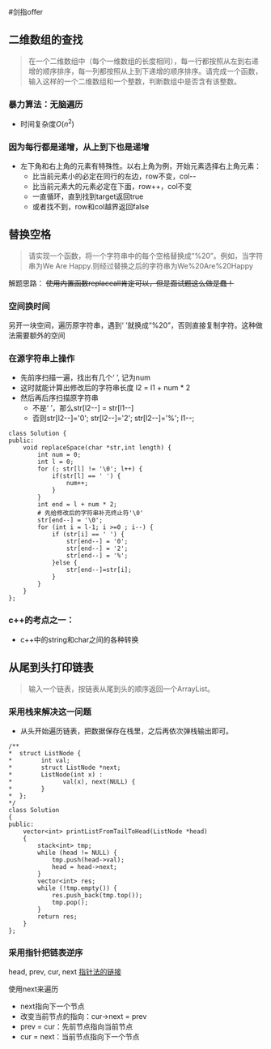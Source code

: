 #剑指offer
## 二维数组的查找
>在一个二维数组中（每个一维数组的长度相同），每一行都按照从左到右递增的顺序排序，每一列都按照从上到下递增的顺序排序。请完成一个函数，输入这样的一个二维数组和一个整数，判断数组中是否含有该整数。
### 暴力算法：无脑遍历
- 时间复杂度$O(n^2)$

### 因为每行都是递增，从上到下也是递增
- 左下角和右上角的元素有特殊性。以右上角为例，开始元素选择右上角元素：
  - 比当前元素小的必定在同行的左边，row不变，col--
  - 比当前元素大的元素必定在下面，row++，col不变
  - 一直循环，直到找到target返回true
  - 或者找不到，row和col越界返回false


## 替换空格
>请实现一个函数，将一个字符串中的每个空格替换成“%20”。例如，当字符串为We Are Happy.则经过替换之后的字符串为We%20Are%20Happy

解题思路：
~~使用内置函数replaceall肯定可以，但是面试题这么做是蠢！~~
### 空间换时间
另开一块空间，遍历原字符串，遇到‘ ’就换成“%20”，否则直接复制字符。这种做法需要额外的空间
### 在源字符串上操作
- 先前序扫描一遍，找出有几个‘ ’, 记为num
- 这时就能计算出修改后的字符串长度 l2 = l1 + num * 2
- 然后再后序扫描原字符串
  - 不是‘ ’，那么str[l2--] = str[l1--]
  - 否则str[l2--]='0'; str[l2--]='2'; str[l2--]='%'; l1--;

```
class Solution {
public:
	void replaceSpace(char *str,int length) {
        int num = 0;
        int l = 0;
        for (; str[l] != '\0'; l++) {
            if(str[l] == ' ') {
                num++;
            }
        }
        int end = l + num * 2;
        # 先给修改后的字符串补充终止符'\0'
        str[end--] = '\0';
        for (int i = l-1; i >=0 ; i--) {
            if (str[i] == ' ') {
                str[end--] = '0';
                str[end--] = '2';
                str[end--] = '%';
            }else {
                str[end--]=str[i];
            }
        }
    }
};
```


### c++的考点之一：
- c++中的string和char之间的各种转换


## 从尾到头打印链表
>输入一个链表，按链表从尾到头的顺序返回一个ArrayList。
### 采用栈来解决这一问题
- 从头开始遍历链表，把数据保存在栈里，之后再依次弹栈输出即可。
```
/**
*  struct ListNode {
*        int val;
*        struct ListNode *next;
*        ListNode(int x) :
*              val(x), next(NULL) {
*        }
*  };
*/
class Solution
{
public:
    vector<int> printListFromTailToHead(ListNode *head)
    {
        stack<int> tmp;
        while (head != NULL) {
            tmp.push(head->val);
            head = head->next;
        }
        vector<int> res;
        while (!tmp.empty()) {
            res.push_back(tmp.top());
            tmp.pop();
        }
        return res;
    }
};
```
### 采用指针把链表逆序
head, prev, cur, next
[指针法的链接](https://www.nowcoder.com/questionTerminal/d0267f7f55b3412ba93bd35cfa8e8035?answerType=1&f=discussion)

使用next来遍历
- next指向下一个节点
- 改变当前节点的指向：cur->next = prev
- prev = cur：先前节点指向当前节点
- cur = next：当前节点指向下一个节点